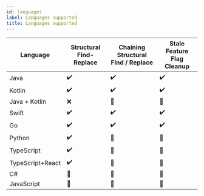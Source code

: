 ```yaml
---
id: languages
label: Languages supported
title: Languages supported
---
```



| Language         | Structural Find-Replace | Chaining Structural Find / Replace | Stale Feature Flag Cleanup |
| ---------------- |---------------------------|------------------------------------|----------------------------|
| Java             | :heavy_check_mark:        | :heavy_check_mark:                 | :heavy_check_mark:         |
| Kotlin           | :heavy_check_mark:        | :heavy_check_mark:                 | :heavy_check_mark:         |
| Java + Kotlin    | :x:                       | :calendar:                         | :calendar:                 |
| Swift            | :heavy_check_mark:        | :heavy_check_mark:                 | :heavy_check_mark:         |
| Go               | :heavy_check_mark:        | :heavy_check_mark:                 | :heavy_check_mark:         |
| Python           | :heavy_check_mark:        | :calendar:                         | :calendar:                 |
| TypeScript       | :heavy_check_mark:        | :calendar:                         | :calendar:                 |
| TypeScript+React | :heavy_check_mark:        | :calendar:                         | :calendar:                 |
| C#               | :calendar:                | :calendar:                         | :calendar:                 |
| JavaScript       | :calendar:                | :calendar:                         | :calendar:                 |
